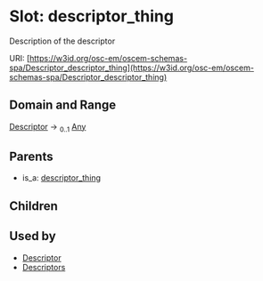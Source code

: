 
# Slot: descriptor_thing

Description of the descriptor

URI: [https://w3id.org/osc-em/oscem-schemas-spa/Descriptor_descriptor_thing](https://w3id.org/osc-em/oscem-schemas-spa/Descriptor_descriptor_thing)


## Domain and Range

[Descriptor](Descriptor.md) &#8594;  <sub>0..1</sub> [Any](Any.md)

## Parents

 *  is_a: [descriptor_thing](descriptor_thing.md)

## Children


## Used by

 * [Descriptor](Descriptor.md)
 * [Descriptors](Descriptors.md)
